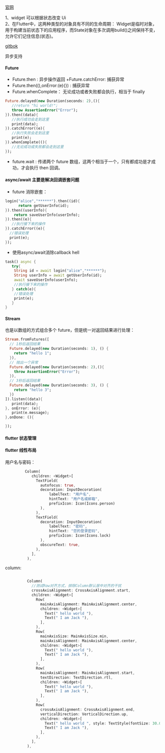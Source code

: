 [官网](https://flutterchina.club/widgets-intro/)

1、widget 可以根据状态改变 Ui      
2、在Flutter中，这两种类型的对象具有不同的生命周期： Widget是临时对象，用于构建当前状态下的应用程序，而State对象在多次调用build()之间保持不变，允许它们记住信息(状态)。        


[gitbok](https://book.flutterchina.club/chapter1/flutter_intro.html)

异步支持

#### Future
+ Future.then : 异步操作返回
+Future.catchError: 捕获异常
+ Future.then((),onError:(e){}) : 捕获异常
+ Future.whenComplete： 无论成功或者失败都会执行，相当于 finally
```dart
Future.delayed(new Duration(seconds: 2),(){
   //return "hi world!";
   throw AssertionError("Error");
}).then((data){
   //执行成功会走到这里 
   print(data);
}).catchError((e){
   //执行失败会走到这里   
   print(e);
}).whenComplete((){
   //无论成功或失败都会走到这里
});
```
+ future.wait : 传递两个 future 数组，这两个相当于一个，只有都成功是才成功，才会执行 then 回调。


#### async/await 主要是解决回调嵌套问题
+ future 消除嵌套：
```dart
login("alice","******").then((id){
      return getUserInfo(id);
}).then((userInfo){
    return saveUserInfo(userInfo);
}).then((e){
   //执行接下来的操作 
}).catchError((e){
  //错误处理  
  print(e);
});
```

+ 使用async/await消除callback hell
```dart
task() async {
   try{
    String id = await login("alice","******");
    String userInfo = await getUserInfo(id);
    await saveUserInfo(userInfo);
    //执行接下来的操作   
   } catch(e){
    //错误处理   
    print(e);   
   }  
}
```


#### Stream
也是以数组的方式组合多个 future，但是统一对返回结果进行处理：
```dart
Stream.fromFutures([
  // 1秒后返回结果
  Future.delayed(new Duration(seconds: 1), () {
    return "hello 1";
  }),
  // 抛出一个异常
  Future.delayed(new Duration(seconds: 2),(){
    throw AssertionError("Error");
  }),
  // 3秒后返回结果
  Future.delayed(new Duration(seconds: 3), () {
    return "hello 3";
  })
]).listen((data){
   print(data);
}, onError: (e){
   print(e.message);
},onDone: (){

});
```



#### flutter 状态管理


#### flutter 线性布局
用户名与密码：
```dart
         Column(
            children: <Widget>[
              TextField(
                autofocus: true,
                decoration: InputDecoration(
                    labelText: "用户名",
                    hintText: "用户名或邮箱",
                    prefixIcon: Icon(Icons.person)
                ),
              ),
              TextField(
                decoration: InputDecoration(
                    labelText: "密码",
                    hintText: "您的登录密码",
                    prefixIcon: Icon(Icons.lock)
                ),
                obscureText: true,
              ),
            ],
          ),

```

column:
```dart

          Column(
            //测试Row对齐方式，排除Column默认居中对齐的干扰
            crossAxisAlignment: CrossAxisAlignment.start,
            children: <Widget>[
              Row(
                mainAxisAlignment: MainAxisAlignment.center,
                children: <Widget>[
                  Text(" hello world "),
                  Text(" I am Jack "),
                ],
              ),
              Row(
                mainAxisSize: MainAxisSize.min,
                mainAxisAlignment: MainAxisAlignment.center,
                children: <Widget>[
                  Text(" hello world "),
                  Text(" I am Jack "),
                ],
              ),
              Row(
                mainAxisAlignment: MainAxisAlignment.start,
                textDirection: TextDirection.rtl,
                children: <Widget>[
                  Text(" hello world "),
                  Text(" I am Jack "),
                ],
              ),
              Row(
                crossAxisAlignment: CrossAxisAlignment.end,
                verticalDirection: VerticalDirection.up,
                children: <Widget>[
                  Text(" hello world ", style: TextStyle(fontSize: 30.0),),
                  Text(" I am Jack "),
                ],
              ),
            ],
          ),


```






